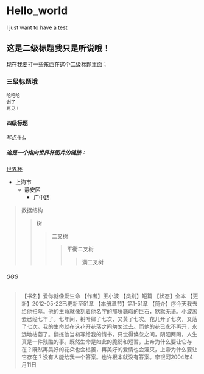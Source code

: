 # Hello_world
I just want to have a test <br>
## 这是二级标题我只是听说哦！
现在我要打一些东西在这个二级标题里面；
### 三级标题哦
    哈哈哈
    谢了
    再见！
#### 四级标题
写点`什么`
##### 这是一个指向世界杯图片的链接：
[世界杯](https://image.baidu.com/search/index?tn=baiduimage&ipn=r&ct=201326592&cl=2&lm=-1&st=-1&fm=result&fr=&sf=1&fmq=1531226296540_R&pv=&ic=0&nc=1&z=&se=1&showtab=0&fb=0&width=&height=&face=0&istype=2&ie=utf-8&hs=2&ctd=1531226296540%5E00_1519X686&word=%E4%B8%96%E7%95%8C%E6%9D%AF&f=3&oq=%E8%87%AA%E7%84%B6%E7%BE%8E%E5%A5%B3&rsp=-1)
* 上海市
    * 静安区
        * 广中路
> 数据结构
>> 树
>>> 二叉树
>>>> 平衡二叉树
>>>>> 满二叉树

###### GGG
> 【书名】爱你就像爱生命
  【作者】王小波
  【类别】短篇
  【状态】全本
  【更新】2012-05-22已更新至51章
  【本册章节】第1-51章
  【简介】序今天我去给他扫墓。他的生命就像刻着他名字的那块巍峨的巨石，默默无语。小波离去已经七年了。七年间，树叶绿了七次，又黄了七次。花儿开了七次，又落了七次。我的生命就在这花开花落之间匆匆过去。而他的花已永不再开，永远地枯萎了。翻拣他当初写给我的情书，只觉得倏忽之间，阴阳两隔，人生真是一件残酷的事。既然生命是如此的脆弱和短暂，上帝为什么要让它存在？既然再美好的花朵也会枯萎，再美好的爱情也会湮灭，上帝为什么要让它存在？没有人能给我一个答案。也许根本就没有答案。李银河2004年4月11日

